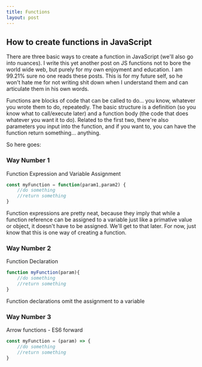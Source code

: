 ```yaml
---
title: Functions
layout: post
---
```


## How to create functions in JavaScript

There are three basic ways to create a function in JavaScript (we'll also go into nuances). I write this yet another post on JS functions not to bore the world wide web, but purely for my own enjoyment and education. I am 99.21% sure no one reads these posts. This is for my future self, so he won't hate me for not writing shit down when I understand them and can articulate them in his own words.

Functions are blocks of code that can be called to do... you know, whatever you wrote them to do, repeatedly. The basic structure is a definition (so you know what to call/execute later) and a function body (the code that does whatever you want it to do). Related to the first two, there're also parameters you input into the function, and if you want to, you can have the function return something... anything.

So here goes:

### Way Number 1

Function Expression and Variable Assignment
```javascript
const myFunction = function(param1,param2) {
    //do something 
    //return something
}
```
Function expressions are pretty neat, because they imply that while a function reference can be assigned to a variable just like a primative value or object, it doesn't have to be assigned. We'll get to that later. For now, just know that this is one way of creating a function.

### Way Number 2

Function Declaration 
```javascript
function myFunction(param){
    //do something
    //return something
}
```

Function declarations omit the assignment to a variable 
### Way Number 3

Arrow functions - ES6 forward
```javascript
const myFunction = (param) => {
    //do something
    //return something
}
```